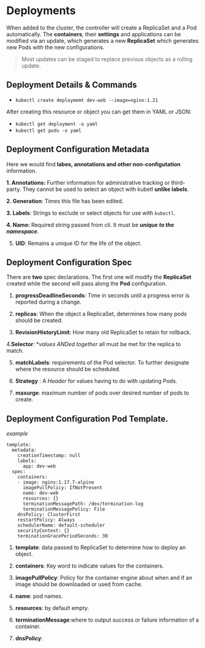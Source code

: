# Deployments
When added to the cluster, the controller will create a ReplicaSet and a Pod automatically. The **containers**, their **settings** and applications can be modified via an update, which generates a new **ReplicaSet** which generates new Pods with the new configurations.

> Most updates can be staged to replace previous objects as a rolling update.

## Deployment Details & Commands
- `kubectl create deploymemt dev-web --image=nginx:1.21`

After creating this resource or object you can get them in YAML or JSON:

- `kubectl get deployment -o yaml`
- `kubectl get pods -o yaml`

## Deployment Configuration Metadata
Here we would find **labes, annotations and other non-configutation** information.

**1. Annotations:** Further information for administrative tracking or third-party.
They cannot be used to select an object with kubetl **unlike labels**.

**2. Generation**: Times this file has been edited.

**3. Labels**: Strings to exclude or select objects for use with `kubectl`.

**4. Name:** Required string passed from cli. It must be ***unique to the namespace***.

5. **UID**: Remains a unique ID for the life of the object.

## Deployment Configuration Spec
There are **two** spec declarations. The first one will modify the **ReplicaSet** created while the second will pass along the **Pod** configuration.

1. **progressDeadlineSeconds**: Time in seconds until a progress error is reported during a change.

2. **replicas**: When the object a ReplicaSet, determines how many pods should be created.

3. **RevisionHistoryLimit**: How many old ReplicaSet to retain for rollback.

4.**Selector**: **values ANDed together* all must be met for the replica to match.

5. **matchLabels**: requirements of the Pod selector. To further designate where the resource should be scheduled.

6. **Strategy** : A *Header* for values having to do with updating Pods.

7. **maxurge**: maximum number of pods over desired number of pods to create.

## Deployment Configuration Pod Template.
*example*
```
template:
  metadata:
    creationTimestamp: null
    labels:
      app: dev-web
  spec:
    containers:
    - image: nginx:1.17.7-alpine
      imagePullPolicy: IfNotPresent
      name: dev-web
      resources: {}
      terminationMessagePath: /dev/termination-log
      terminationMessagePolicy: File
    dnsPolicy: ClusterFirst
    restartPolicy: Always
    schedulerName: default-scheduler
    securityContext: {}
    terminationGracePeriodSeconds: 30
```
1. **template**: data passed to ReplicaSet to determine how to deploy an object.

2. **containers**: Key word to indicate values for the containers.

3. **imagePullPolicy**: Policy for the container engine about when and if an image should be downloaded or used from cache.

4. **name**: pod names.

5. **resources**: by default empty.

6. **terminationMessage**:where to output success or failure information of a container.

7. **dnsPolicy**: